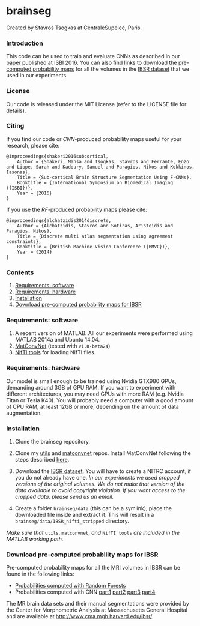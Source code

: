 # brainseg

Created by Stavros Tsogkas at CentraleSupelec, Paris.

### Introduction

This code can be used to train and evaluate CNNs as described in our [paper](https://hal.archives-ouvertes.fr/hal-01265500v1) published at ISBI 2016. You can also find links to download the [pre-computed probability maps](#download) for all the volumes in the [IBSR dataset](https://www.nitrc.org/frs/?group_id=48) that we used in our experiments. 

### License

Our code is released under the MIT License (refer to the LICENSE file for details).

### Citing 

If you find our code or *CNN*-produced probability maps useful for your research, please cite:

    @inproceedings{shakeri2016subcortical,
        Author = {Shakeri, Mahsa and Tsogkas, Stavros and Ferrante, Enzo and Lippe, Sarah and Kadoury, Samuel and Paragios, Nikos and Kokkinos, Iasonas},
        Title = {Sub-cortical Brain Structure Segmentation Using F-CNNs},
        Booktitle = {International Symposium on Biomedical Imaging ({ISBI})},
        Year = {2016}
    }
  
If you use the *RF*-produced probability maps please cite:

    @inproceedings{alchatzidis2014discrete,
        Author = {Alchatzidis, Stavros and Sotiras, Aristeidis and Paragios, Nikos},
        Title = {Discrete multi atlas segmentation using agreement constraints},
        Booktitle = {British Machine Vision Conference ({BMVC})},
        Year = {2014}
    }

    
### Contents
1. [Requirements: software](#requirements-software)
2. [Requirements: hardware](#requirements-hardware)
3. [Installation](#installation)
4. [Download pre-computed probability maps for IBSR](#download)

### Requirements: software

1. A recent version of MATLAB. All our experiments were performed using MATLAB 2014a and Ubuntu 14.04.
2. [MatConvNet](http://www.vlfeat.org/matconvnet/) (tested with `v1.0-beta24`)
3. [NifTI tools](http://www.mathworks.com/matlabcentral/fileexchange/8797-tools-for-nifti-and-analyze-image) for loading NifTI files.

### Requirements: hardware

Our model is small enough to be trained using Nvidia GTX980 GPUs, demanding around 3GB of GPU RAM. If you want to experiment with different architectures, you may need GPUs with more RAM (e.g. Nvidia Titan or Tesla K40). You will probably need a computer with a good amount of CPU RAM, at least 12GB or more, depending on the amount of data augmentation. 

### Installation

1. Clone the brainseg repository.
  
2. Clone my [utils](https://github.com/tsogkas/utils) and [matconvnet](https://github.com/tsogkas/matconvnet) repos. Install MatConvNet following the steps described [here](http://www.vlfeat.org/matconvnet/install/).

3. Download the [IBSR dataset](https://www.nitrc.org/frs/?group_id=48). You will have to create a NITRC account, if you do not already have one. _In our experiments we used cropped versions of the original volumes. We do not make that version of the data available to avoid copyright violation. If you want access to the cropped data, please send us an email._ 

4. Create a folder `brainseg/data` (this can be a symlink), place the downloaded file inside and extract it. This will result in a `brainseg/data/IBSR_nifti_stripped` directory. 

_Make sure that_ `utils`, `matconvnet`, _and_ `NifTI tools` _are included in the MATLAB working path._ 

### Download pre-computed probability maps for IBSR <a name="download"></a>

Pre-computed probability maps for all the MRI volumes in IBSR can be found in the following links:
	
- [Probabilities computed with Random Forests](http://cvn.ecp.fr/data/brainsegm/RF_prob.zip)
- Probabilities computed with CNN 
[part1](http://cvn.ecp.fr/data/brainsegm/cnn_prob_nii_fold_1.zip)
[part2](http://cvn.ecp.fr/data/brainsegm/cnn_prob_nii_fold_2.zip)
[part3](http://cvn.ecp.fr/data/brainsegm/cnn_prob_nii_fold_3.zip)
[part4](http://cvn.ecp.fr/data/brainsegm/cnn_prob_nii_fold_4.zip)

The MR brain data sets and their manual segmentations were provided by the Center for Morphometric Analysis at Massachusetts General Hospital and are available at http://www.cma.mgh.harvard.edu/ibsr/.
